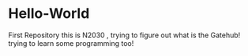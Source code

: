 # Hello-World
First Repository
this is N2030 , trying to figure out what is the Gatehub!
trying to learn some programming too!
